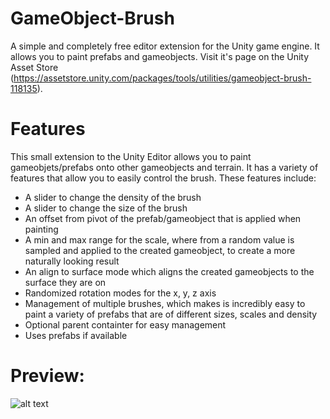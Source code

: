 # GameObject-Brush
A simple and completely free editor extension for the Unity game engine. It allows you to paint prefabs and gameobjects. Visit it's page on the Unity Asset Store (https://assetstore.unity.com/packages/tools/utilities/gameobject-brush-118135).

# Features
This small extension to the Unity Editor allows you to paint gameobjets/prefabs onto other gameobjects and terrain.
It has a variety of features that allow you to easily control the brush. These features include:
- A slider to change the density of the brush
- A slider to change the size of the brush
- An offset from pivot of the prefab/gameobject that is applied when painting
- A min and max range for the scale, where from a random value is sampled and applied to the created gameobject, to create a more naturally looking result
- An align to surface mode which aligns the created gameobjects to the surface they are on
- Randomized rotation modes for the x, y, z axis
- Management of multiple brushes, which makes is incredibly easy to paint a variety of prefabs that are of different sizes, scales and density
- Optional parent containter for easy management
- Uses prefabs if available


# Preview:

![alt text](https://i.imgur.com/zhRIMtp.png "The GameObject brush main window")
